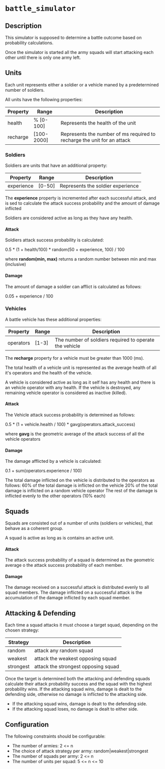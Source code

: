 # `battle_simulator`

## Description

This simulator is supposed to determine a battle outcome based on probability calculations.

Once the simulator is started all the army squads will start attacking each other until there is only one army left.


## Units

Each unit represents either a soldier or a vehicle maned by a predetermined number of soldiers.

All units have the following properties:


| Property |     Range    |                             Description                                 |
|----------|--------------|-------------------------------------------------------------------------|
| health   | % \[0-100\]  | Represents the health of the unit                                       |
| recharge | \[100-2000\] | Represents the number of ms required to recharge the unit for an attack |


### Soldiers

Soldiers are units that have an additional property:


|  Property  |   Range  |            Description            |
|------------|----------|-----------------------------------|
| experience | \[0-50\] | Represents the soldier experience |

The **experience**  property is incremented after each successful attack, and is sed to calculate the attack success probability and the amount of damage inflicted

Soldiers are considered active as long as they have any health.

#### Attack

Soldiers attack success probability is calculated:

0.5 * (1 + health/100) * random(50 + experience, 100) / 100

where **random(min, max)** returns a random number between min and max (inclusive)

#### Damage

The amount of damage a soldier can afflict is calculated as follows:

0.05 + experience / 100


### Vehicles

A battle vehicle has these additional properties:


|   Property  |  Range  |                        Description                     |
|-------------|---------|--------------------------------------------------------|
|  operators  | \[1-3\] | The number of soldiers required to operate the vehicle |     

The **recharge** property for a vehicle must be greater than 1000 (ms).

The total health of a vehicle unit is represented as the average health of all it's operators and the health of the vehicle.

A vehicle is considered active as long as it self has any health and there is an vehicle operator with any health.
If the vehicle is destroyed, any remaining vehicle operator is considered as inactive (killed).


#### Attack
The Vehicle attack success probability is determined as follows:

0.5 * (1 + vehicle.health / 100) * gavg(operators.attack_success)

where **gavg** is the geometric average of the attack success of all the vehicle operators

#### Damage

The damage afflicted by a vehicle is calculated:

0.1 + sum(operators.experience / 100)

The total damage inflicted on the vehicle is distributed to the operators as follows:
60% of the total damage is inflicted on the vehicle
20% of the total damage is inflicted on a random vehicle operator
The rest of the damage is inflicted evenly to the other operators (10% each)



## Squads

Squads are consisted out of a number of units (soldiers or vehicles), that behave as a coherent group.

A squad is active as long as is contains an active unit.

#### Attack

The attack success probability of a squad is determined as the geometric average o the attack success probability of each member.

#### Damage

The damage received on a successful attack is distributed evenly to all squad members.
The damage inflicted on a successful attack is the accumulation of the damage inflicted by each squad member.

## Attacking & Defending

Each time a squad attacks it must choose a target squad, depending on the chosen strategy:


| Strategy  |              Description              |
|-----------|---------------------------------------|
| random    | attack any random squad               |
| weakest   | attack the weakest opposing squad     |
| strongest | attack the strongest opposing squad   |

Once the target is determined both the attacking and defending squads calculate their attack probability success and the squad with the highest probability wins.
If the attacking squad wins, damage is dealt to the defending side, otherwise no damage is inflicted to the attacking side.

- If the attacking squad wins, damage is dealt to the defending side.
- If the attacking squad loses, no damage is dealt to either side.


## Configuration

The following constraints should be configurable:

- The number of armies: 2 <= n
- The choice of attack strategy per army: random|weakest|strongest
- The number of squads per army: 2 <= n
- The number of units per squad: 5 <= n <= 10
